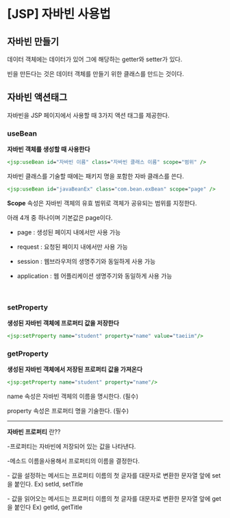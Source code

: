 # [JSP] 자바빈 사용법 

## 자바빈 만들기

데이터 객체에는 데이터가 있어 그에 해당하는 getter와 setter가 있다.

빈을 만든다는 것은 데이터 객체를 만들기 위한 클래스를 만드는 것이다.



## 자바빈 액션태그

자바빈을 JSP 페이지에서 사용할 때 3가지 액션 태그를 제공한다.

### useBean

**자바빈 객체를 생성할 때 사용한다**

```Jsp
<jsp:useBean id="자바빈 이름" class="자바빈 클래스 이름" scope="범위" />
```

자바빈 클래스를 기술할 때에는 패키지 명을 포함한 자바 클래스를 쓴다.

```jsp
<jsp:useBean id="javaBeanEx" class="com.bean.exBean" scope="page" />
```

**Scope** 속성은 자바빈 객체의 유효 범위로 객체가 공유되는 범위를 지정한다.

아래 4개 중 하나이며 기본값은 page이다.

- page : 생성된 페이지 내에서만 사용 가능

- request : 요청된 페이지 내에서만 사용 가능

- session : 웹브라우저의 생명주기와 동일하게 사용 가능

- application : 웹 어플리케이션 생명주기와 동일하게 사용 가능

  ​

### setProperty

**생성된 자바빈 객체에 프로퍼티 값을 저장한다**

```jsp
<jsp:setProperty name="student" property="name" value="taeiim"/>
```



### getProperty

**생성된 자바빈 객체에서 저장된 프로퍼티 값을 가져온다**

```jsp
<jsp:getProperty name="student" property="name"/>
```

name 속성은 자바빈 객체의 이름을 명시한다. (필수)

property 속성은 프로퍼티 명을 기술한다. (필수)



---

**자바빈 프로퍼티** 란??

-프로퍼티는 자바빈에 저장되어 있는 값을 나타낸다.

-메소드 이름을사용해서 프로퍼티의 이름을 결정한다.

\- 값을 설정하는 메서드는 프로퍼티 이름의 첫 글자를 대문자로 변환한 문자열 앞에 set을 붙인다. Ex) setId, setTitle

\- 값을 읽어오는 메서드는 프로퍼티 이름의 첫 글자를 대문자로 변환한 문자열 앞에 get을 붙인다  Ex) getId, getTitle

